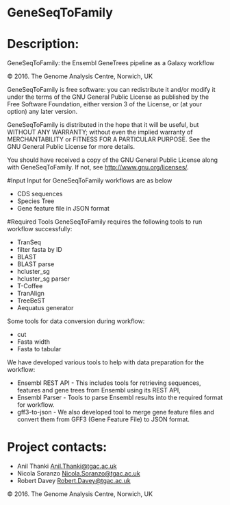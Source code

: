 GeneSeqToFamily
=================
Description: 
=================
GeneSeqToFamily: the Ensembl GeneTrees pipeline as a Galaxy workflow

© 2016. The Genome Analysis Centre, Norwich, UK

GeneSeqToFamily is free software: you can redistribute it and/or modify it under the terms of the GNU General Public License as published by the Free Software Foundation, either version 3 of the License, or (at your option) any later version.

GeneSeqToFamily is distributed in the hope that it will be useful, but WITHOUT ANY WARRANTY; without even the implied warranty of MERCHANTABILITY or FITNESS FOR A PARTICULAR PURPOSE. See the GNU General Public License for more details.

You should have received a copy of the GNU General Public License along with GeneSeqToFamily. If not, see http://www.gnu.org/licenses/.

#Input
Input for GeneSeqToFamily workflows are as below
* CDS sequences
* Species Tree
* Gene feature file in JSON format

#Required Tools
GeneSeqToFamily requires the following tools to run workflow successfully:
* TranSeq
* filter fasta by ID
* BLAST
* BLAST parse
* hcluster_sg
* hcluster_sg parser
* T-Coffee
* TranAlign
* TreeBeST
* Aequatus generator

Some tools for data conversion during workflow:
* cut
* Fasta width
* Fasta to tabular

We have developed various tools to help with data preparation for the workflow:
* Ensembl REST API -  This includes tools for retrieving sequences, features and gene trees from Ensembl using its REST API, 
* Ensembl Parser - Tools to parse Ensembl results into the required format for workflow. 
* gff3-to-json - We also developed tool to merge gene feature files and convert them from GFF3 (Gene Feature File) to JSON format. 

# <a name="contacts"></a> Project contacts: 
* Anil Thanki <Anil.Thanki@tgac.ac.uk>
* Nicola Soranzo <Nicola.Soranzo@tgac.ac.uk>
* Robert Davey <Robert.Davey@tgac.ac.uk>
 

&copy; 2016. The Genome Analysis Centre, Norwich, UK
